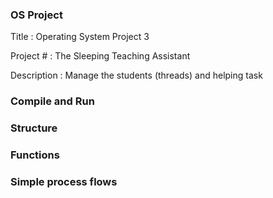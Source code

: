 
### OS Project
Title : Operating System Project 3

Project # : The Sleeping Teaching Assistant

Description : Manage the students (threads) and helping task

### Compile and Run 

### Structure

### Functions

### Simple process flows

